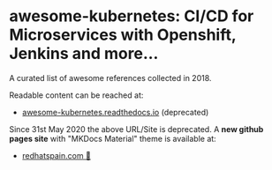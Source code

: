 # awesome-kubernetes: CI/CD for Microservices with Openshift, Jenkins and more...
A curated list of awesome references collected in 2018.

Readable content can be reached at:
- [awesome-kubernetes.readthedocs.io](https://awesome-kubernetes.readthedocs.io) (deprecated)

Since 31st May 2020 the above URL/Site is deprecated. A **new github pages site** with "MKDocs Material" theme is available at:
- [redhatspain.com 🌟](https://redhatspain.com)
